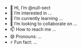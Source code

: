- 👋 Hi, I’m @null-sect
- 👀 I’m interested in ...
- 🌱 I’m currently learning ...
- 💞️ I’m looking to collaborate on ...
- 📫 How to reach me ...
- 😄 Pronouns: ...
- ⚡ Fun fact: ...

<!---
null-sect/null-sect is a ✨ special ✨ repository because its `README.md` (this file) appears on your GitHub profile.
You can click the Preview link to take a look at your changes.
--->
